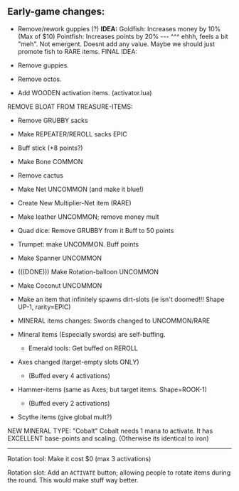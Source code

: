 


## Early-game changes:


- Remove/rework guppies (?)
**IDEA:**
Goldfish: Increases money by 10% (Max of $10)
Pointfish: Increases points by 20%
--- ^^^ ehhh, feels a bit "meh".  Not emergent.
    Doesnt add any value.
    Maybe we should just promote fish to RARE items.
FINAL IDEA: 
- Remove guppies.

- Remove octos.

- Add WOODEN activation items. (activator.lua)


REMOVE BLOAT FROM TREASURE-ITEMS:
- Remove GRUBBY sacks 
- Make REPEATER/REROLL sacks EPIC


- Buff stick  (+8 points?)

- Make Bone COMMON

- Remove cactus

- Make Net UNCOMMON (and make it blue!)
- Create New Multiplier-Net item  (RARE)

- Make leather UNCOMMON; remove money mult

- Quad dice: 
Remove GRUBBY from it
Buff to 50 points

- Trumpet: make UNCOMMON. Buff points


- Make Spanner UNCOMMON

- (((DONE))) Make Rotation-balloon UNCOMMON 

- Make Coconut UNCOMMON

- Make an item that infinitely spawns dirt-slots
(ie isn't doomed!!! Shape UP-1, rarity=EPIC)


- MINERAL items changes:
Swords changed to UNCOMMON/RARE
- Mineral items (Especially swords) are self-buffing.
    - Emerald tools: Get buffed on REROLL
- Axes changed (target-empty slots ONLY)
    - (Buffed every 4 activations)
- Hammer-items (same as Axes; but target items. Shape=ROOK-1)
    - (Buffed every 2 activations)
- Scythe items (give global mult?)


NEW MINERAL TYPE: "Cobalt"
Cobalt needs 1 mana to activate. 
It has EXCELLENT base-points and scaling.
(Otherwise its identical to iron)


------

Rotation tool: Make it cost $0 (max 3 activations)

Rotation slot: Add an `ACTIVATE` button; allowing people to rotate items during the round.
This would make stuff way better.

